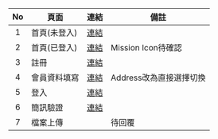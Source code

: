 |No|頁面|連結|備註|
|:----:|----|----|----|
|1|首頁(未登入)| [連結](https://steking1207.github.io/dw19/)||
|2|首頁(已登入)| [連結](https://steking1207.github.io/dw19/index-logged.html)|Mission Icon待確認|
|3|註冊| [連結](https://steking1207.github.io/dw19/regist.html)||
|4|會員資料填寫| [連結](https://steking1207.github.io/dw19/regist-form.html)|Address改為直接選擇切換|
|5|登入| [連結](https://steking1207.github.io/dw19/login.html)||
|6|簡訊驗證| [連結](https://steking1207.github.io/dw19/otp.html)||
|7|檔案上傳||待回覆|